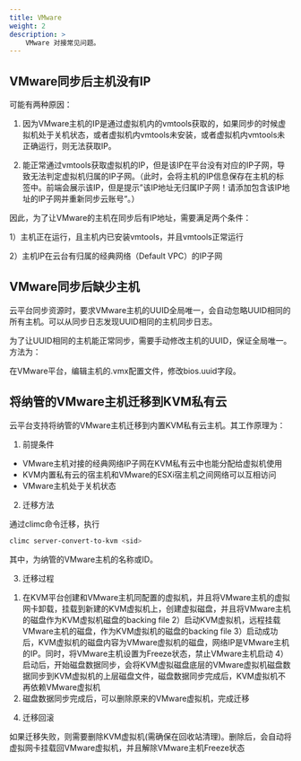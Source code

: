 ```yaml
---
title: VMware
weight: 2
description: >
    VMware 对接常见问题。
---
```


## VMware同步后主机没有IP

可能有两种原因：

1) 因为VMware主机的IP是通过虚拟机内的vmtools获取的，如果同步的时候虚拟机处于关机状态，或者虚拟机内vmtools未安装，或者虚拟机内vmtools未正确运行，则无法获取IP。

2) 能正常通过vmtools获取虚拟机的IP，但是该IP在平台没有对应的IP子网，导致无法判定虚拟机归属的IP子网。（此时，会将主机的IP信息保存在主机的标签中。前端会展示该IP，但是提示”该IP地址无归属IP子网！请添加包含该IP地址的IP子网并重新同步云账号“。）

因此，为了让VMware的主机在同步后有IP地址，需要满足两个条件：

1）主机正在运行，且主机内已安装vmtools，并且vmtools正常运行

2）主机IP在云台有归属的经典网络（Default VPC）的IP子网

## VMware同步后缺少主机

云平台同步资源时，要求VMware主机的UUID全局唯一，会自动忽略UUID相同的所有主机。可以从同步日志发现UUID相同的主机同步日志。

为了让UUID相同的主机能正常同步，需要手动修改主机的UUID，保证全局唯一。方法为：

在VMware平台，编辑主机的.vmx配置文件，修改bios.uuid字段。

## 将纳管的VMware主机迁移到KVM私有云

云平台支持将纳管的VMware主机迁移到内置KVM私有云主机。其工作原理为：

1. 前提条件

* VMware主机对接的经典网络IP子网在KVM私有云中也能分配给虚拟机使用
* KVM内置私有云的宿主机和VMware的ESXi宿主机之间网络可以互相访问
* VMware主机处于关机状态

2. 迁移方法

通过climc命令迁移，执行

```bash
climc server-convert-to-kvm <sid>
```

其中，<sid>为纳管的VMware主机的名称或ID。

3. 迁移过程

1) 在KVM平台创建和VMware主机同配置的虚拟机，并且将VMware主机的虚拟网卡卸载，挂载到新建的KVM虚拟机上，创建虚拟磁盘，并且将VMware主机的磁盘作为KVM虚拟机磁盘的backing file
2）启动KVM虚拟机，远程挂载VMware主机的磁盘，作为KVM虚拟机的磁盘的backing file
3）启动成功后，KVM虚拟机的磁盘内容为VMware虚拟机的磁盘，网络IP是VMware主机的IP。同时，将VMware主机设置为Freeze状态，禁止VMware主机启动
4）启动后，开始磁盘数据同步，会将KVM虚拟磁盘底层的VMware虚拟机磁盘数据同步到KVM虚拟机的上层磁盘文件，磁盘数据同步完成后，KVM虚拟机不再依赖VMware虚拟机
5) 磁盘数据同步完成后，可以删除原来的VMware虚拟机，完成迁移

4. 迁移回滚

如果迁移失败，则需要删除KVM虚拟机(需确保在回收站清理)。删除后，会自动将虚拟网卡挂载回VMware虚拟机，并且解除VMware主机Freeze状态

